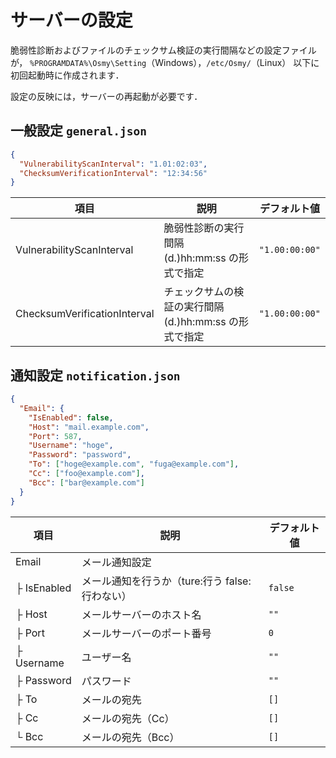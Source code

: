# サーバーの設定

脆弱性診断およびファイルのチェックサム検証の実行間隔などの設定ファイルが，
`%PROGRAMDATA%\Osmy\Setting`（Windows），`/etc/Osmy/`（Linux）
以下に初回起動時に作成されます．

設定の反映には，サーバーの再起動が必要です．

## 一般設定 `general.json`

```json
{
  "VulnerabilityScanInterval": "1.01:02:03",
  "ChecksumVerificationInterval": "12:34:56"
}
```

| 項目                         | 説明                                                       | デフォルト値   |
| ---------------------------- | ---------------------------------------------------------- | -------------- |
| VulnerabilityScanInterval    | 脆弱性診断の実行間隔<br/>(d.)hh:mm:ss の形式で指定         | `"1.00:00:00"` |
| ChecksumVerificationInterval | チェックサムの検証の実行間隔<br/>(d.)hh:mm:ss の形式で指定 | `"1.00:00:00"` |

## 通知設定 `notification.json`

```json
{
  "Email": {
    "IsEnabled": false,
    "Host": "mail.example.com",
    "Port": 587,
    "Username": "hoge",
    "Password": "password",
    "To": ["hoge@example.com", "fuga@example.com"],
    "Cc": ["foo@example.com"],
    "Bcc": ["bar@example.com"]
  }
}
```

| 項目        | 説明                                           | デフォルト値 |
| ----------- | ---------------------------------------------- | ------------ |
| Email       | メール通知設定                                 |              |
| ├ IsEnabled | メール通知を行うか（ture:行う false:行わない） | `false`      |
| ├ Host      | メールサーバーのホスト名                       | `""`         |
| ├ Port      | メールサーバーのポート番号                     | `0`          |
| ├ Username  | ユーザー名                                     | `""`         |
| ├ Password  | パスワード                                     | `""`         |
| ├ To        | メールの宛先                                   | `[]`         |
| ├ Cc        | メールの宛先（Cc）                             | `[]`         |
| └ Bcc       | メールの宛先（Bcc）                            | `[]`         |
